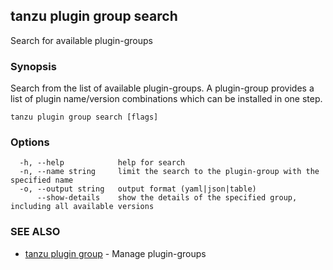 ## tanzu plugin group search

Search for available plugin-groups

### Synopsis

Search from the list of available plugin-groups.  A plugin-group provides a list of plugin name/version combinations which can be installed in one step.

```
tanzu plugin group search [flags]
```

### Options

```
  -h, --help            help for search
  -n, --name string     limit the search to the plugin-group with the specified name
  -o, --output string   output format (yaml|json|table)
      --show-details    show the details of the specified group, including all available versions
```

### SEE ALSO

* [tanzu plugin group](tanzu_plugin_group.md)	 - Manage plugin-groups

